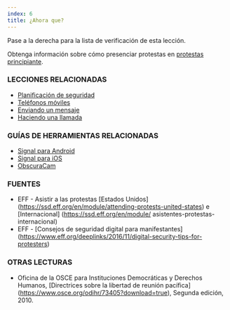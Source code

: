 ```yaml
---
index: 6
title: ¿Ahora que?
---
```

Pase a la derecha para la lista de verificación de esta lección.

Obtenga información sobre cómo presenciar protestas en [protestas principiante](umbrella://work/protests/beginner).

### LECCIONES RELACIONADAS

*   [Planificación de seguridad](umbrella://assess-your-risk/security-planning)
*   [Teléfonos móviles](umbrella://communications/mobile-phones)
*   [Enviando un mensaje](umbrella://communications/sending-a-message)
*   [Haciendo una llamada](umbrella://communications/making-a-call)

### GUÍAS DE HERRAMIENTAS RELACIONADAS

*   [Signal para Android](umbrella://tools/messaging/s_signal-for-android.md)
*   [Signal para iOS](umbrella://tools/messaging/s_signal-for-ios.md)
*   [ObscuraCam](umbrella://tools/messaging/s_obscuracam.md)

### FUENTES

*   EFF - Asistir a las protestas [Estados Unidos] (https://ssd.eff.org/en/module/attending-protests-united-states) e [Internacional] (https://ssd.eff.org/en/module/ asistentes-protestas-internacional)
*   EFF - [Consejos de seguridad digital para manifestantes] (https://www.eff.org/deeplinks/2016/11/digital-security-tips-for-protesters)

### OTRAS LECTURAS

*   Oficina de la OSCE para Instituciones Democráticas y Derechos Humanos, [Directrices sobre la libertad de reunión pacífica] (https://www.osce.org/odihr/73405?download=true), Segunda edición, 2010.